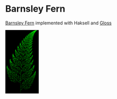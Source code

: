 # Barnsley Fern
[Barnsley Fern](https://en.wikipedia.org/wiki/Barnsley_fern) implemented with Haksell and [Gloss](http://hackage.haskell.org/package/gloss)

<img src="fern.png" height="200">
